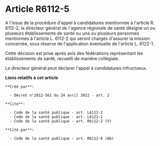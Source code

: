 # Article R6112-5

A l'issue de la procédure d'appel à candidatures mentionnée à l'article R. 6112-2, le directeur général de l'agence régionale
de santé désigne un ou plusieurs établissements de santé ou une ou plusieurs personnes mentionnés à l'article L. 6112-2 qui
seront chargés d'assurer la mission concernée, sous réserve de l'application éventuelle de l'article L. 6122-1. 

Cette décision est prise après avis des fédérations représentant les établissements de santé, recueilli de manière
collégiale. 

Le directeur général peut déclarer l'appel à candidatures infructueux.

**Liens relatifs à cet article**

	**Créé par**:

	  - Décret n°2012-561 du 24 avril 2012 - art. 2

	**Cite**:

	  - Code de la santé publique - art. L6112-2
	  - Code de la santé publique - art. L6122-1
	  - Code de la santé publique - art. R6112-2 (V)

	**Cité par**:

	  - Code de la santé publique - art. R6112-8 (Ab)
